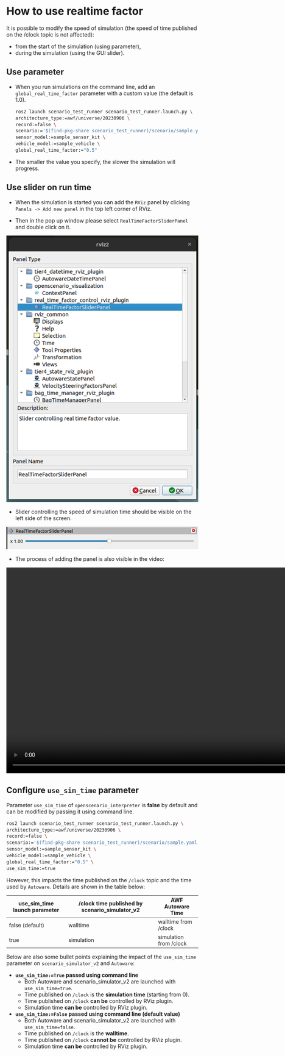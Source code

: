 # How to use realtime factor

It is possible to modify the speed of simulation (the speed of time published on the /clock topic is not affected):

- from the start of the simulation (using parameter),
- during the simulation (using the GUI slider).

## Use parameter

 - When you run simulations on the command line, add an `global_real_time_factor`  parameter with a custom value (the default is 1.0). 

   ```bash
   ros2 launch scenario_test_runner scenario_test_runner.launch.py \
   architecture_type:=awf/universe/20230906 \
   record:=false \
   scenario:='$(find-pkg-share scenario_test_runner)/scenario/sample.yaml' \
   sensor_model:=sample_sensor_kit \
   vehicle_model:=sample_vehicle \
   global_real_time_factor:="0.5"
   ``` 

 - The smaller the value you specify, the slower the simulation will progress.

## Use slider on run time 

- When the simulation is started you can add the `RViz` panel by clicking `Panels -> Add new panel` in the top left corner of RViz.

- Then in the pop up window please select `RealTimeFactorSliderPanel` and double click on it.

![Panel](../../image/realtime_factor/panel.png)

- Slider controlling the speed of simulation time should be visible on the left side of the screen.

![Slider](../../image/realtime_factor/slider.png)

- The process of adding the panel is also visible in the video:

<video width="1080" controls muted>
    <source src="/image/realtime_factor/video.mp4" type="video/mp4">
</video>


## Configure `use_sim_time` parameter

Parameter `use_sim_time` of `openscenario_interpreter` is **false** by default and can be modified by passing it using command line.


   ```bash
   ros2 launch scenario_test_runner scenario_test_runner.launch.py \
   architecture_type:=awf/universe/20230906 \
   record:=false \
   scenario:='$(find-pkg-share scenario_test_runner)/scenario/sample.yaml' \
   sensor_model:=sample_sensor_kit \
   vehicle_model:=sample_vehicle \
   global_real_time_factor:="0.5" \
   use_sim_time:=true
   ``` 

However, this impacts the time published on the `/clock` topic and the time used by `Autoware`.
Details are shown in the table below:

| use_sim_time launch parameter | /clock time published by scenario_simulator_v2 | AWF Autoware Time      |
| ----------------------------- | ---------------------------------------------- | ---------------------- |
| false (default)               | walltime                                       | walltime from /clock   |
| true                          | simulation                                     | simulation from /clock |

Below are also some bullet points explaining the impact of the `use_sim_time` parameter on `scenario_simulator_v2` and `Autoware`:

 - **`use_sim_time:=True` passed using command line**
    - Both Autoware and scenario_simulator_v2 are launched with `use_sim_time=true`. 
    - Time published on `/clock` is the **simulation time** (starting from 0). 
    - Time published on `/clock` **can be** controlled by RViz plugin. 
    - Simulation time **can be** controlled by RViz plugin.
 - **`use_sim_time:=False` passed using command line (default value)**
     - Both Autoware and scenario_simulator_v2 are launched with `use_sim_time=false`. 
     - Time published on `/clock` is the **walltime**. 
     - Time published on `/clock` **cannot be** controlled by RViz plugin. 
     - Simulation time **can be** controlled by RViz plugin.
